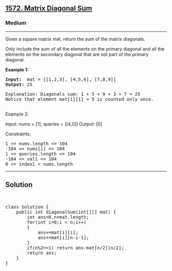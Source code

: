 
<h2><a href="https://leetcode.com/problems/matrix-diagonal-sum/description/">1572. Matrix Diagonal Sum</a></h2>
<h3>Medium</h3>
<hr>
<div><p>
 Given a square matrix mat, return the sum of the matrix diagonals.

Only include the sum of all the elements on the primary diagonal and all the elements on the secondary diagonal that are not part of the primary diagonal.
</p>


<p><strong>Example 1:</strong></p>
<pre><strong>Input:</strong>  mat = [[1,2,3], [4,5,6], [7,8,9]]
<strong>Output:</strong> 25
</pre>
<pre>
Explanation: Diagonals sum: 1 + 5 + 9 + 3 + 7 = 25
Notice that element mat[1][1] = 5 is counted only once.
  </pre>
  
Example 2:

Input: nums = [1], queries = [[4,0]]
Output: [0]
 

Constraints:
<pre>
1 <= nums.length <= 104
-104 <= nums[i] <= 104
1 <= queries.length <= 104
-104 <= vali <= 104
0 <= indexi < nums.length
</pre>
<hr>
 <h2><strong><b>Solution</b></strong></h2>
 <br>
 <pre>
class Solution {
    public int diagonalSum(int[][] mat) {
        int ans=0,n=mat.length;
        for(int i=0;i < n;i++)
        {
            ans+=mat[i][i];
            ans+=mat[i][n-i-1];
        }
        if(n%2==1) return ans-mat[n/2][n/2];
        return ans;
    }
}
 </pre>

